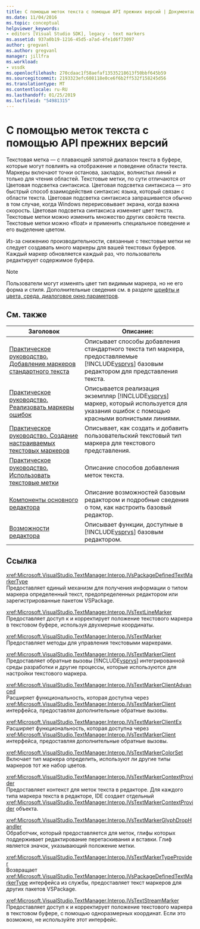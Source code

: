 ```yaml
---
title: С помощью меток текста с помощью API прежних версий | Документация Майкрософт
ms.date: 11/04/2016
ms.topic: conceptual
helpviewer_keywords:
- editors [Visual Studio SDK], legacy - text markers
ms.assetid: 937a0b19-1216-45d5-a7ad-4fe1d6f73097
author: gregvanl
ms.author: gregvanl
manager: jillfra
ms.workload:
- vssdk
ms.openlocfilehash: 270cdaac1f58aefaf13535218613f50bbf645b59
ms.sourcegitcommit: 2193323efc608118e0ce6f6b2ff532f158245d56
ms.translationtype: MT
ms.contentlocale: ru-RU
ms.lasthandoff: 01/25/2019
ms.locfileid: "54981315"
---
```

# <a name="using-text-markers-with-the-legacy-api"></a>С помощью меток текста с помощью API прежних версий
Текстовая метка — с плавающей запятой диапазон текста в буфере, которые могут повлиять на отображение и поведение области текста. Маркеры включают точки останова, закладок, волнистых линий и только для чтения областей. Текстовые метки, по сути отличаются от Цветовая подсветка синтаксиса. Цветовая подсветка синтаксиса — это быстрый способ взаимодействия синтаксис языка, который связан с области текста. Цветовая подсветка синтаксиса запрашивается обычно в том случае, когда Windows перерисовывает экрана, когда важна скорость. Цветовая подсветка синтаксиса изменяет цвет текста. Текстовые метки можно изменить множество других свойств текста. Текстовые метки можно «float» и применить специальное поведение и его выделение цветом.  
  
 Из-за снижению производительности, связанные с текстовые метки не следует создавать много маркеры для вашей текстовых буферов. Каждый маркер обновляется каждый раз, что пользователь редактирует содержимое буфера.  
  
> [!NOTE]
>  Пользователи могут изменять цвет тип видимым маркера, но не его форма и стиля. Дополнительные сведения см. в разделе [шрифты и цвета, среда, диалоговое окно параметров](../ide/reference/fonts-and-colors-environment-options-dialog-box.md).  
  
## <a name="related-topics"></a>См. также  
  
| Заголовок | Описание: |
| - | - |
| [Практическое руководство. Добавление маркеров стандартного текста](../extensibility/how-to-add-standard-text-markers.md) | Описывает способы добавления стандартного текста тип маркера, предоставляемые [!INCLUDE[vsprvs](../code-quality/includes/vsprvs_md.md)] базовым редактором для представления текста. |
| [Практическое руководство. Реализовать маркеры ошибок](../extensibility/how-to-implement-error-markers.md) | Описывается реализация экземпляр [!INCLUDE[vsprvs](../code-quality/includes/vsprvs_md.md)] маркер, который используется для указания ошибок с помощью красными волнистыми линиями. |
| [Практическое руководство. Создание настраиваемых текстовых маркеров](../extensibility/how-to-create-custom-text-markers.md) | Описывает, как создать и добавить пользовательский текстовый тип маркера для текстового представления. |
| [Практическое руководство. Использовать текстовые метки](../extensibility/how-to-use-text-markers.md) | Описание способов добавления меток текста. |
| [Компоненты основного редактора](../extensibility/inside-the-core-editor.md) | Описание возможностей базовым редактором и подробные сведения о том, как настроить базовый редактор. |
| [Возможности редактора](https://msdn.microsoft.com/library/bdac940d-1f14-4019-a01f-fd0bb3dc7198) | Описывает функции, доступные в [!INCLUDE[vsprvs](../code-quality/includes/vsprvs_md.md)] базовым редактором. |
  
## <a name="reference"></a>Ссылка  
 <xref:Microsoft.VisualStudio.TextManager.Interop.IVsPackageDefinedTextMarkerType>  
 Предоставляет единый механизм для получения информации о типом маркера определенный текст, предопределенных редактором или зарегистрированные пакетом VSPackage.  
  
 <xref:Microsoft.VisualStudio.TextManager.Interop.IVsTextLineMarker>  
 Предоставляет доступ к и корректирует положение текстового маркера в текстовом буфере, используя двухмерные координаты.  
  
 <xref:Microsoft.VisualStudio.TextManager.Interop.IVsTextMarker>  
 Предоставляет методы для управления текстовыми маркерами.  
  
 <xref:Microsoft.VisualStudio.TextManager.Interop.IVsTextMarkerClient>  
 Предоставляет обратные вызовы [!INCLUDE[vsprvs](../code-quality/includes/vsprvs_md.md)] интегрированной среды разработки и другие процессы, которые используются для настройки текстового маркера.  
  
 <xref:Microsoft.VisualStudio.TextManager.Interop.IVsTextMarkerClientAdvanced>  
 Расширяет функциональность, которая доступна через <xref:Microsoft.VisualStudio.TextManager.Interop.IVsTextMarkerClient> интерфейса, предоставляя дополнительные обратные вызовы.  
  
 <xref:Microsoft.VisualStudio.TextManager.Interop.IVsTextMarkerClientEx>  
 Расширяет функциональность, которая доступна через <xref:Microsoft.VisualStudio.TextManager.Interop.IVsTextMarkerClient> интерфейса, предоставляя дополнительные обратные вызовы.  
  
 <xref:Microsoft.VisualStudio.TextManager.Interop.IVsTextMarkerColorSet>  
 Включает тип маркера определить, используют ли другие типы маркеров тот же набор цветов.  
  
 <xref:Microsoft.VisualStudio.TextManager.Interop.IVsTextMarkerContextProvider>  
 Предоставляет контекст для меток текста в редакторе. Для каждого типа маркера текста в редакторе, IDE создает отдельный <xref:Microsoft.VisualStudio.TextManager.Interop.IVsTextMarkerContextProvider> объекта.  
  
 <xref:Microsoft.VisualStudio.TextManager.Interop.IVsTextMarkerGlyphDropHandler>  
 Обработчик, который предоставляется для меток, глифы которых поддерживает редактирование перетаскивания и вставки. Глиф является значок, указывающий положение метки.  
  
 <xref:Microsoft.VisualStudio.TextManager.Interop.IVsTextMarkerTypeProvider>  
 Возвращает <xref:Microsoft.VisualStudio.TextManager.Interop.IVsPackageDefinedTextMarkerType> интерфейса из службы, предоставляет текст маркеров для других пакетов VSPackage.  
  
 <xref:Microsoft.VisualStudio.TextManager.Interop.IVsTextStreamMarker>  
 Предоставляет доступ к и корректирует положение текстового маркера в текстовом буфере, с помощью одноразмерных координат. Если это возможно, не используйте этот интерфейс.